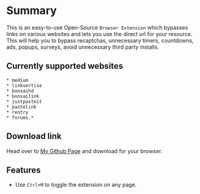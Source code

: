 # Summary

This is an easy-to-use Open-Source `Browser Extension` which bypasses links on various websites and lets you use the direct url for your resource. This will help you to bypass recaptchas, unnecessary timers, countdowns, ads, popups, surveys, avoid unnecessary third party installs.

## Currently supported websites

    * medium
    * linkvertise
    * bonsaihd
    * bonsailink
    * justpasteit
    * pastelink
    * rentry
    * forums.*

## Download link

Head over to [My Github Page](https://amitsingh-007.github.io/bypass-links/) and download for your browser.

## Features

- Use `Ctrl+M` to toggle the extension on any page.
